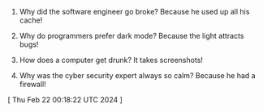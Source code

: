  
1. Why did the software engineer go broke? Because he used up all his cache!

2. Why do programmers prefer dark mode? Because the light attracts bugs!

3. How does a computer get drunk? It takes screenshots!

4. Why was the cyber security expert always so calm? Because he had a firewall!
 
[ 
Thu Feb 22 00:18:22 UTC 2024
 ]
